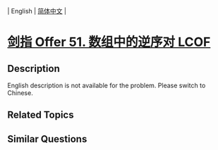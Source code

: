 
| English | [简体中文](README.md) |

# [剑指 Offer 51. 数组中的逆序对  LCOF](https://leetcode-cn.com/problems/shu-zu-zhong-de-ni-xu-dui-lcof/)

## Description

English description is not available for the problem. Please switch to Chinese.

## Related Topics



## Similar Questions


